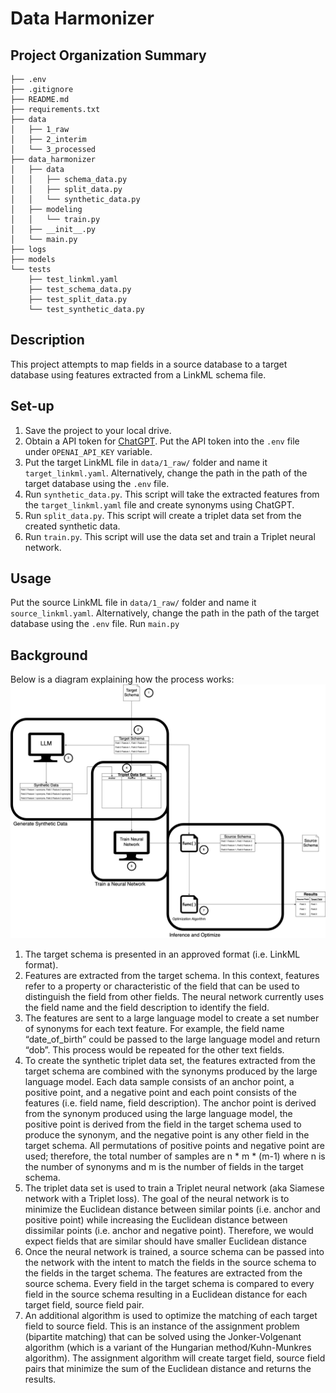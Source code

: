 # Data Harmonizer
## Project Organization Summary
    ├── .env
    ├── .gitignore
    ├── README.md
    ├── requirements.txt
    ├── data
    │   ├── 1_raw
    │   ├── 2_interim
    │   └── 3_processed
    ├── data_harmonizer
    │   ├── data
    │   │   ├── schema_data.py
    │   │   ├── split_data.py
    │   │   └── synthetic_data.py
    │   ├── modeling
    │   │   └── train.py
    │   ├── __init__.py
    │   └── main.py
    ├── logs
    ├── models
    └── tests
        ├── test_linkml.yaml   
        ├── test_schema_data.py  
        ├── test_split_data.py 
        └── test_synthetic_data.py

## Description
This project attempts to map fields in a source database to a target database using features extracted from a LinkML schema file.

## Set-up
1. Save the project to your local drive.
2. Obtain a API token for [ChatGPT](https://openai.com/api/). Put the API token into the `.env` file under `OPENAI_API_KEY` variable.
3. Put the target LinkML file in `data/1_raw/` folder and name it `target_linkml.yaml`. Alternatively, change the path in the path of the target database using the `.env` file.
3. Run `synthetic_data.py`. This script will take the extracted features from the `target_linkml.yaml` file and create synonyms using ChatGPT.
4. Run `split_data.py`. This script will create a triplet data set from the created synthetic data.
5. Run `train.py`. This script will use the data set and train a Triplet neural network.

## Usage
Put the source LinkML file in `data/1_raw/` folder and name it `source_linkml.yaml`. Alternatively, change the path in the path of the target database using the `.env` file. Run `main.py`

## Background
Below is a diagram explaining how the process works:
![Data Harmonization Architecture](data_harmonizer_architecture.jpg)

1.	The target schema is presented in an approved format (i.e. LinkML format).
2.	Features are extracted from the target schema. In this context, features refer to a property or characteristic of the field that can be used to distinguish the field from other fields. The neural network currently uses the field name and the field description to identify the field.
3.	The features are sent to a large language model to create a set number of synonyms for each text feature. For example, the field name “date_of_birth” could be passed to the large language model and return “dob”. This process would be repeated for the other text fields.
4.	To create the synthetic triplet data set, the features extracted from the target schema are combined with the synonyms produced by the large language model. Each data sample consists of an anchor point, a positive point, and a negative point and each point consists of the features (i.e. field name, field description). The anchor point is derived from the synonym produced using the large language model, the positive point is derived from the field in the target schema used to produce the synonym, and the negative point is any other field in the target schema. All permutations of positive points and negative point are used; therefore, the total number of samples are n * m * (m-1) where n is the number of synonyms and m is the number of fields in the target schema.
5.	The triplet data set is used to train a Triplet neural network (aka Siamese network with a Triplet loss). The goal of the neural network is to minimize the Euclidean distance between similar points (i.e. anchor and positive point) while increasing the Euclidean distance between dissimilar points (i.e. anchor and negative point). Therefore, we would expect fields that are similar should have smaller Euclidean distance
6.	Once the neural network is trained, a source schema can be passed into the network with the intent to match the fields in the source schema to the fields in the target schema. The features are extracted from the source schema. Every field in the target schema is compared to every field in the source schema resulting in a Euclidean distance for each target field, source field pair.
7.	An additional algorithm is used to optimize the matching of each target field to source field. This is an instance of the assignment problem (bipartite matching) that can be solved using the Jonker-Volgenant algorithm (which is a variant of the Hungarian method/Kuhn-Munkres algorithm). The assignment algorithm will create target field, source field pairs that minimize the sum of the Euclidean distance and returns the results.
